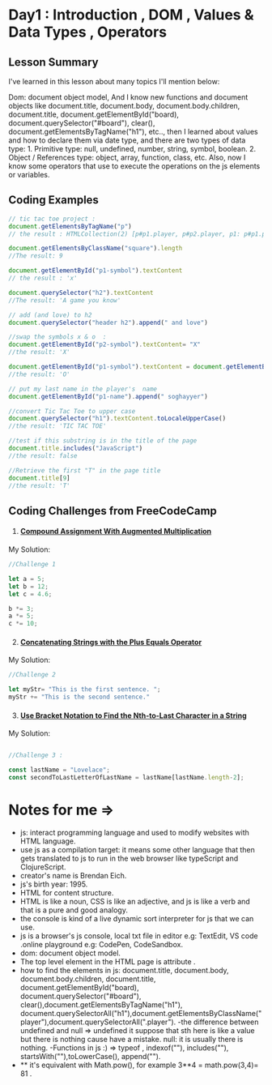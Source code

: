 # Day1 : Introduction , DOM , Values & Data Types , Operators

## Lesson Summary

I've learned in this lesson about many topics I'll mention below:

Dom: document object model, And I know new functions and document objects like document.title, document.body, document.body.children, document.title, document.getElementById("board), document.querySelector("#board"), clear(), document.getElementsByTagName("h1"), etc.., then I learned about values and how to declare them via date type, and there are two types of data type: 1. Primitive type: null, undefined, number, string, symbol, boolean. 2. Object / References type: object, array, function, class, etc. Also, now I know some operators that use to execute the operations on the js elements or variables.

## Coding Examples
```javascript
// tic tac toe project :
document.getElementsByTagName("p")
// the result : HTMLCollection(2) [p#p1.player, p#p2.player, p1: p#p1.player, p2: p#p2.player]

document.getElementsByClassName("square").length
//The result: 9

document.getElementById("p1-symbol").textContent
// the result : 'x'

document.querySelector("h2").textContent
//The result: 'A game you know'

// add (and love) to h2 
document.querySelector("header h2").append(" and love")

//swap the symbols x & o  :
document.getElementById("p2-symbol").textContent= "X"
//the result: 'X'

document.getElementById("p1-symbol").textContent = document.getElementById("p2-symbol").textContent
//the result: 'O'

// put my last name in the player's  name
document.getElementById("p1-name").append(" soghayyer")

//convert Tic Tac Toe to upper case
document.querySelector("h1").textContent.toLocaleUpperCase()
//the result: 'TIC TAC TOE'

//test if this substring is in the title of the page 
document.title.includes("JavaScript")
//the result: false

//Retrieve the first "T" in the page title
document.title[9]
//the result: 'T'

```

## Coding Challenges from FreeCodeCamp
1. #### [Compound Assignment With Augmented Multiplication](https://www.freecodecamp.org/learn/javascript-algorithms-and-data-structures/basic-javascript/compound-assignment-with-augmented-multiplication)
 My Solution:
```javascript
//Challenge 1

let a = 5;
let b = 12;
let c = 4.6;

b *= 3;
a *= 5;
c *= 10;
```


2. #### [Concatenating Strings with the Plus Equals Operator](https://www.freecodecamp.org/learn/javascript-algorithms-and-data-structures/basic-javascript/concatenating-strings-with-the-plus-equals-operator)

  My Solution:
```javascript
//Challenge 2

let myStr= "This is the first sentence. ";
myStr += "This is the second sentence."
```

3. #### [Use Bracket Notation to Find the Nth-to-Last Character in a String](https://www.freecodecamp.org/learn/javascript-algorithms-and-data-structures/basic-javascript/use-bracket-notation-to-find-the-nth-to-last-character-in-a-string)


 My Solution:
```javascript

//Challenge 3 :

const lastName = "Lovelace";
const secondToLastLetterOfLastName = lastName[lastName.length-2]; 

```
#  Notes for me => 
- js: interact programming language and used to modify websites with HTML language.
- use js as a compilation target: it means some other language that then gets translated to js to run in the web browser  like typeScript and ClojureScript.
- creator's name  is Brendan Eich.
- js's birth year: 1995.
- HTML for content structure.
- HTML is like a noun, CSS is like an adjective, and js is like a verb and that is a pure and good analogy.
- the console is kind of a live dynamic sort interpreter for js that we can use.
- js is a browser's js console, local txt file in editor e.g: TextEdit, VS code .online playground e.g: CodePen, CodeSandbox.
- dom: document object model.
- The top level element in the HTML page is attribute <html></html>.
- how to find the elements in js: document.title, document.body, document.body.children, document.title, document.getElementById("board),   
 document.querySelector("#board"), clear(),document.getElementsByTagName("h1"), 
 document.querySelectorAll("h1"),document.getElementsByClassName("player"),document.querySelectorAll(".player").
-the difference between undefined and null =>
 undefined it suppose that sth here is like a value but there is nothing cause have a mistake.
 null: it is usually there is nothing.
-Functions in js :) => typeof , indexof(""), includes(""), startsWith(""),toLowerCase(), append("").
- ** it's equivalent with Math.pow(),  for example 3**4 = math.pow(3,4)= 81 .



